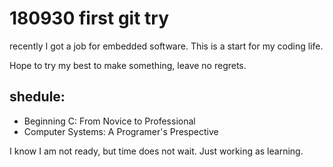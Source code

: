 # 180930 first git try

recently I got a job for embedded software. This is a start for my coding life.

Hope to try my best to make something, leave no regrets.

## shedule:

- Beginning C: From Novice to Professional
- Computer Systems: A Programer's Prespective

I know I am not ready, but time does not wait.
Just working as learning.